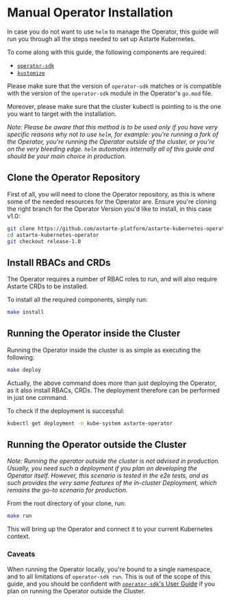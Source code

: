 # Manual Operator Installation

In case you do not want to use `helm` to manage the Operator, this guide will run you through
all the steps needed to set up Astarte Kubernetes.

To come along with this guide, the following components are required:
+ [`operator-sdk`](https://sdk.operatorframework.io/docs/installation/install-operator-sdk/)
+ [`kustomize`](https://kubectl.docs.kubernetes.io/installation/kustomize/)

Please make sure that the version of `operator-sdk` matches or is compatible with the version
of the `operator-sdk` module in the Operator's `go.mod` file.

Moreover, please make sure that the cluster kubectl is pointing to is the one you want to target
with the installation.

*Note: Please be aware that this method is to be used only if you have very specific reasons why not
to use `helm`, for example: you're running a fork of the Operator, you're running the Operator
outside of the cluster, or you're on the very bleeding edge.
`helm` automates internally all of this guide and should be your main choice in production.*

## Clone the Operator Repository

First of all, you will need to clone the Operator repository, as this is where some of the needed
resources for the Operator are. Ensure you're cloning the right branch for the Operator Version
you'd like to install, in this case v1.0:

```bash
git clone https://github.com/astarte-platform/astarte-kubernetes-operator.git
cd astarte-kubernetes-operator
git checkout release-1.0
```

## Install RBACs and CRDs

The Operator requires a number of RBAC roles to run, and will also require Astarte CRDs to be
installed.

To install all the required components, simply run:
```bash
make install
```

## Running the Operator inside the Cluster

Running the Operator inside the cluster is as simple as executing the following:
```bash
make deploy
```

Actually, the above command does more than just deploying the Operator, as it also install RBACs,
CRDs. The deployment therefore can be performed in just one command.

To check if the deployment is successful:
```bash
kubectl get deployment -n kube-system astarte-operator
```

## Running the Operator outside the Cluster

*Note: Running the operator outside the cluster is not advised in production. Usually, you need such
a deployment if you plan on developing the Operator itself. However, this scenario is tested in the
e2e tests, and as such provides the very same features of the in-cluster Deployment, which remains
the go-to scenario for production.*

From the root directory of your clone, run:

```bash
make run
```

This will bring up the Operator and connect it to your current Kubernetes context.

### Caveats

When running the Operator locally, you're bound to a single namespace, and to all limitations of
`operator-sdk run`. This is out of the scope of this guide, and you should be confident with
[`operator-sdk`'s User
Guide](https://github.com/operator-framework/operator-sdk/blob/master/doc/user-guide.md) if you plan
on running the Operator outside the Cluster.
